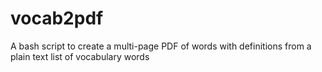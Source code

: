 # vocab2pdf
A bash script to create a multi-page PDF of words with definitions from a plain text list of vocabulary words 
